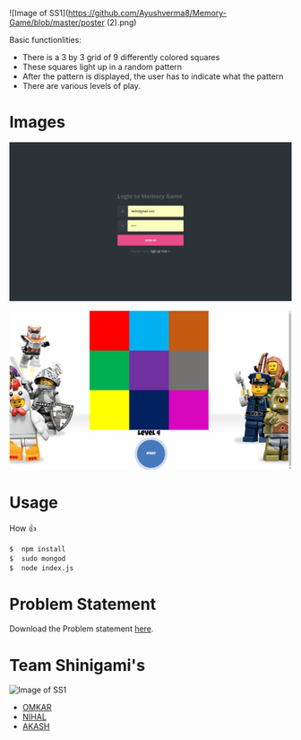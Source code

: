 
![Image of SS1](https://github.com/Ayushverma8/Memory-Game/blob/master/poster (2).png)

Basic functionlities:

 * There is a 3 by 3 grid of 9 differently colored squares
 * These squares light up in a random pattern
 * After the pattern is displayed, the user has to indicate what the pattern
 * There are various levels of play.
 

# Images
![Image of SS1](https://github.com/Ayushverma8/Memory-Game/blob/master/MG1.png)

![Image of SS1](https://github.com/Ayushverma8/Memory-Game/blob/master/MG2.png)





# Usage


 How :+1:

```BASH
$  npm install
$  sudo mongod
$  node index.js

```
# Problem Statement

Download the Problem statement [here](https://github.com/Ayushverma8/Memory-Game/blob/master/Venturesity%20_%20Up%20for%20a%20Challenge_.pdf).

# Team Shinigami's
![Image of SS1](https://66.media.tumblr.com/avatar_174af6707f98_128.png)
 * [OMKAR](https://github.com/omkar-dsd) 
 * [NIHAL](https://github.com/nihalsh) 
 * [AKASH](http://github.com/zerocool443) 


